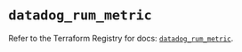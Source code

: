 # `datadog_rum_metric`

Refer to the Terraform Registry for docs: [`datadog_rum_metric`](https://registry.terraform.io/providers/datadog/datadog/3.69.0/docs/resources/rum_metric).
